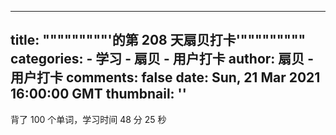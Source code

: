 
---
title: """""""""'的第 208 天扇贝打卡'"""""""""
categories: 
    - 学习
    - 扇贝 - 用户打卡
author: 扇贝 - 用户打卡
comments: false
date: Sun, 21 Mar 2021 16:00:00 GMT
thumbnail: ''
---

<div>   
背了 100 个单词，学习时间 48 分 25 秒  
</div>
            